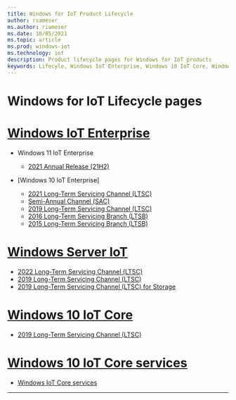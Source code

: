 ```yaml
---
title: Windows for IoT Product Lifecycle
author: rsameser
ms.author: riameser
ms.date: 10/05/2021
ms.topic: article
ms.prod: windows-iot
ms.technology: iot
description: Product lifecycle pages for Windows for IoT products
keywords: Lifecyle, Windows IoT Enterprise, Windows 10 IoT Core, Windows Sever IoT 2022
---
```


# Windows for IoT Lifecycle pages

# [Windows IoT Enterprise](#tab/2021)

* Windows 11 IoT Enterprise
  * [2021 Annual Release (21H2)](https://review.docs.microsoft.com/en-us/lifecycle/products/windows-11-iot-enterprise-version-21h2?branch=master)

* [Windows 10 IoT Enterprise]
  * [2021 Long-Term Servicing Channel (LTSC)](/lifecycle/products/windows-10-iot-ltsc-2021)
  * [Semi-Annual Channel (SAC)](/lifecycle/products/windows-10-iot-enterprise)
  * [2019 Long-Term Servicing Channel (LTSC)](/lifecycle/products/windows-10-iot-ltsc-2019)
  * [2016 Long-Term Servicing Branch (LTSB)](https://docs.microsoft.com/en-us/lifecycle/products/windows-10-iot-2016-ltsb)
  * [2015 Long-Term Servicing Branch (LTSB)](https://docs.microsoft.com/en-us/lifecycle/products/windows-10-iot-2015-ltsb)


# [Windows Server IoT](#tab/2020)
* [2022 Long-Term Servicing Channel (LTSC)](/lifecycle/products/windows-server-iot-2022)
* [2019 Long-Term Servicing Channel (LTSC)](/lifecycle/products/windows-server-iot-2019)
* [2019 Long-Term Servicing Channel (LTSC) for Storage](/lifecycle/products/windows-server-iot-2019-for-storage)


# [Windows 10 IoT Core](#tab/2019)
* [2019 Long-Term Servicing Channel (LTSC)](/lifecycle/products/windows-10-iot-ltsc-2019)

# [Windows 10 IoT Core services](#tab/2018)
* [Windows IoT Core services](/lifecycle/products/windows-10-iot-core-services)


---
